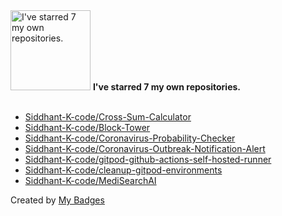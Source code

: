 <img src="https://my-badges.github.io/my-badges/self-star.png" alt="I&apos;ve starred 7 my own repositories." title="I&apos;ve starred 7 my own repositories." width="128">
<strong>I&apos;ve starred 7 my own repositories.</strong>
<br><br>

- <a href="https://github.com/Siddhant-K-code/Cross-Sum-Calculator">Siddhant-K-code/Cross-Sum-Calculator</a>
- <a href="https://github.com/Siddhant-K-code/Block-Tower">Siddhant-K-code/Block-Tower</a>
- <a href="https://github.com/Siddhant-K-code/Coronavirus-Probability-Checker">Siddhant-K-code/Coronavirus-Probability-Checker</a>
- <a href="https://github.com/Siddhant-K-code/Coronavirus-Outbreak-Notification-Alert">Siddhant-K-code/Coronavirus-Outbreak-Notification-Alert</a>
- <a href="https://github.com/Siddhant-K-code/gitpod-github-actions-self-hosted-runner">Siddhant-K-code/gitpod-github-actions-self-hosted-runner</a>
- <a href="https://github.com/Siddhant-K-code/cleanup-gitpod-environments">Siddhant-K-code/cleanup-gitpod-environments</a>
- <a href="https://github.com/Siddhant-K-code/MediSearchAI">Siddhant-K-code/MediSearchAI</a>


Created by <a href="https://github.com/my-badges/my-badges">My Badges</a>